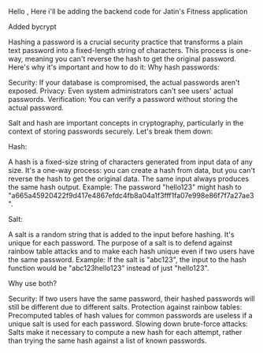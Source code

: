 Hello ,
Here i'll be adding the backend code for Jatin's Fitness application 

Added bycrypt 

Hashing a password is a crucial security practice that transforms a plain text password into a fixed-length string of characters.
 This process is one-way, meaning you can't reverse the hash to get the original password. Here's why it's important and how to do it:
Why hash passwords:

Security: If your database is compromised, the actual passwords aren't exposed.
Privacy: Even system administrators can't see users' actual passwords.
Verification: You can verify a password without storing the actual password.

Salt and hash are important concepts in cryptography, particularly in the context of storing passwords securely. Let's break them down:

Hash:

A hash is a fixed-size string of characters generated from input data of any size.
It's a one-way process: you can create a hash from data, but you can't reverse the hash to get the original data.
The same input always produces the same hash output.
Example: The password "hello123" might hash to "a665a45920422f9d417e4867efdc4fb8a04a1f3fff1fa07e998e86f7f7a27ae3".


Salt:

A salt is a random string that is added to the input before hashing.
It's unique for each password.
The purpose of a salt is to defend against rainbow table attacks and to make each hash unique even if two users have the same password.
Example: If the salt is "abc123", the input to the hash function would be "abc123hello123" instead of just "hello123".



Why use both?

Security: If two users have the same password, their hashed passwords will still be different due to different salts.
Protection against rainbow tables: Precomputed tables of hash values for common passwords are useless if a unique salt is used for each password.
Slowing down brute-force attacks: Salts make it necessary to compute a new hash for each attempt, rather than trying the same hash against a list of known passwords.